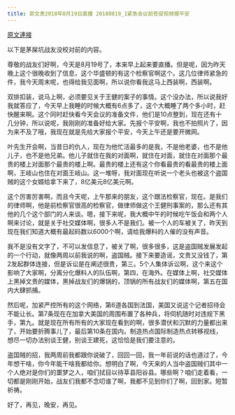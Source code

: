 ```yaml
---
title: 郭文贵2018年8月19日直播 20180819_1紧急会议前苍促视频报平安
---
```


[原文連接](https://gnews.org/ThreadView/53478178)

以下是茅屎坑战友没校对前的内容。

  尊敬的战友们好啊，今天是8月19号了，本来早上起来要直播。但是呢，因为昨天晚上这个很晚收到了信息，这个华盛顿的有这个检察官啊这个。这几位律师紧急的件，我今天周末呢，也得给我见面啊，所以说你看我这马上西装啊，西装啊。

  双排扣装，说马上啊，必须要见关于王健的案子的事情。这个没办法，所以说我好我就答应了，今天早上我睡的时候大概有6点多了，这个大概睡了两个多小时，赶快醒来啊。这个同时赶快看今天会议的准备文件，他们是10点整到，现在还有十几分钟，所以说呢，我刚刚的准备好给大家。先报个平安啊，我也不拍照片了，因为来不及了哦，我现在就是先给大家报个平安，今天上午还是要开微网。

  叶先生开会啊，当昔日的仇人，现在为他忙活最多的是我，不是他老婆，也不是他儿子，也不是他兄弟。他儿子就住在我的对面啊，就住在对面，就住在对面那个最贵的楼上对面那个最贵的楼上啊。最贵的楼上还有这个你看最贵的看最贵的楼上面啊，王岐山也住在对面王岐山。这一堆呀，我对面现在听说一个老头也被这个盗国贼的这个女婿给拿下来了，8亿美元8亿美元啊。

  这个厉害厉害啊，而且今天呢，上午那来的朋友，这个跟法检察官，现在。是我们的律师啊，他是前检察官很高的检察官，做律师做这个王健刑事案的，那么还有其他的几个这个部门的人来谈。嗯，接下来呢，我大概中午的时候吃午饭会和两个人啊来讨论，就是关于社交媒体啊，很多人不是我们。被一个人的车被关了，昨天到现在我们知道大概有最起码数以6000个啊，请给我爆料的人催的没有声音。

  我不是没有文字了，不可以发信息了，被关了啊，很多很多，这是盗国贼发展发起的一个行动，就像两周以前我说的啊，盗国贼。接下来要造谣，文贵又没钱了，第2发起群体连接，但是诉讼是在阐述很贵，第三。5个人集体诉讼啊，这个来这个影响了大家啊，分离分化爆料人的队伍啊，第四，在海外。在媒体上啊，社交媒体上黑掉文贵的媒体，黑掉战友们的爆锅的，顶锅的所有战友们的媒体啊，第五在国内大肆抓捕。

  然后呢，加紧严控所有的这个网络，第6道各国到法国，美国又说这个记者招待会不能让长。第7条现在在加拿大美国的周围布置了各种兵，将伺机随时对违规下黑手，第九。就是现在所有所有的大家现在看到的啊，很多潜伏和沉默的力量都出来了，开始要折腾事儿了，最后第10条在国内。制造热点国际制造热点转移视线，想尽一切办法别谈王健，别谈王建死，这恰恰是我们要注意的。

  盗国贼的招，我两周前我都跟你说破了，回回一回，我一年前说的话也道过了，今年想干啥，你今年能干啥我都给你。想明白了啊，今天来的人当中盗国贼们其中一个人绝对是你们的噩梦之人，咱们拭目以待莘县阳谷县。哪些啊？咱们走着看，一切都是刚刚开始，战友们我都不念叨谁了啊，我都不见到你们了啊，回到家。短暂祈祷。

  好了，再见，晚安，再见。

